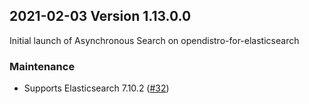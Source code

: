 ## 2021-02-03 Version 1.13.0.0
Initial launch of Asynchronous Search on opendistro-for-elasticsearch

### Maintenance
* Supports Elasticsearch 7.10.2 ([#32](https://github.com/opendistro-for-elasticsearch/asynchronous-search/pull/32))
